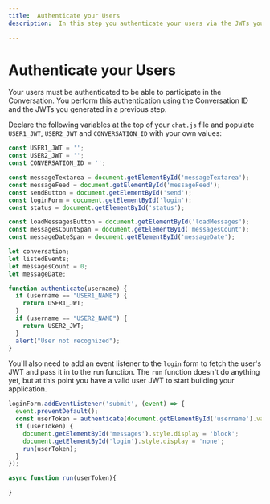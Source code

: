```yaml
---
title:  Authenticate your Users
description:  In this step you authenticate your users via the JWTs you created earlier

---
```


Authenticate your Users
=======================

Your users must be authenticated to be able to participate in the Conversation. You perform this authentication using the Conversation ID and the JWTs you generated in a previous step.

Declare the following variables at the top of your `chat.js` file and populate `USER1_JWT`, `USER2_JWT` and `CONVERSATION_ID` with your own values:

```javascript
const USER1_JWT = '';
const USER2_JWT = '';
const CONVERSATION_ID = '';

const messageTextarea = document.getElementById('messageTextarea');
const messageFeed = document.getElementById('messageFeed');
const sendButton = document.getElementById('send');
const loginForm = document.getElementById('login');
const status = document.getElementById('status');

const loadMessagesButton = document.getElementById('loadMessages');
const messagesCountSpan = document.getElementById('messagesCount');
const messageDateSpan = document.getElementById('messageDate');

let conversation;
let listedEvents;
let messagesCount = 0;
let messageDate;

function authenticate(username) {
  if (username == "USER1_NAME") {
    return USER1_JWT;
  }
  if (username == "USER2_NAME") {
    return USER2_JWT;
  }
  alert("User not recognized");
}
```

You'll also need to add an event listener to the `login` form to fetch the user's JWT and pass it in to the `run` function. The `run` function doesn't do anything yet, but at this point you have a valid user JWT to start building your application.

```javascript
loginForm.addEventListener('submit', (event) => {
  event.preventDefault();
  const userToken = authenticate(document.getElementById('username').value);
  if (userToken) {
    document.getElementById('messages').style.display = 'block';
    document.getElementById('login').style.display = 'none';
    run(userToken);
  }
});

async function run(userToken){

}
```

